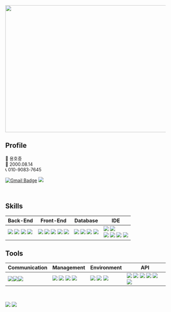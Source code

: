 <div align=center>
  <img src="https://capsule-render.vercel.app/api?type=wave&color=auto&height=300&section=header&text=hojung's%20Github&fontSize=60"  style ="width : 1000px; height:400px"/>
</div>

## Profile
👩 용호중 <br>
👶 2000.08.14 <br>
📞 010-9083-7645 <br>



[![Gmail Badge](https://img.shields.io/badge/Gmail-d14836?style=flat-square&logo=Gmail&logoColor=white&link=mailto:seinee114@gmail.com)](mailto:hojungyong1@gmail.com) <span><a href="[https://www.notion.so/1462ec97785e80cbacfde018139f68d9](https://www.notion.so/1462ec97785e80cbacfde018139f68d9)"><img src="https://img.shields.io/badge/Notion-00000?style=round-square&logo=Notion&logoColor=black"/></span></a>


<br>

## Skills

| Back-End | Front-End | Database | IDE |
| --- | --- | --- | --- |
| <span><img src="https://img.shields.io/badge/-JAVA-blueviolet"/></span> <span><img src="https://img.shields.io/badge/-JSP-red"/></span> <span><img src="https://img.shields.io/badge/-JPA-yellowgreen"/></span> <span><img src="https://img.shields.io/badge/JSON-00000?style=round-square&logo=JSON&logoColor=black"/></span> | <span><img src="https://img.shields.io/badge/JavaScript-F7DF1E?style=round-square&logo=JavaScript&logoColor=black"/></span> <span><img src="https://img.shields.io/badge/jQuery-0769AD?style=round-square&logo=jQuery&logoColor=black"/></span> <span><img src="https://img.shields.io/badge/HTML-E34F26?style=round-square&logo=HTML&logoColor=black"/></span> <span><img src="https://img.shields.io/badge/CSS-1572B6?style=round-square&logo=CSS&logoColor=black"/></span> <span><img src="https://img.shields.io/badge/ThymeLeaf-005F0F?style=round-square&logo=ThymeLeaf&logoColor=black"/></span> | <span><img src="https://img.shields.io/badge/MariaDB-003545?style=round-square&logo=mariadb&logoColor=white"/></span> <span><img src="https://img.shields.io/badge/MySQL-%2300f.svg?style=round-square&logo=mysql&logoColor=white"/></span> <span><img src="https://img.shields.io/badge/Oracle-F80000.svg?style=round-square&logo=mysql&logoColor=white"/></span> <span><img src="https://img.shields.io/badge/-MyBatis-orange"/></span> | <span><img src="https://img.shields.io/badge/Eclipse-2C2255.svg?style=round-square&logo=Eclipse&logoColor=white"/></span> <span><img src="https://img.shields.io/badge/Visual Studio Code-007ACC.svg?style=round-square&logo=Visual Studio Code&logoColor=white"/></span> <br> <span><img src="https://img.shields.io/badge/IntelliJ-000000.svg?style=round-square&logo=IntelliJ IDEA&logoColor=white"/></span> <span><img src="https://img.shields.io/badge/-DBeaver-brightgreen"/></span> <span><img src="https://img.shields.io/badge/Sourcetree-0052CC.svg?style=round-square&logo=Sourcetree&logoColor=white"/></span> <span><img src="https://img.shields.io/badge/Postman-FF6C37.svg?style=round-square&logo=Postman&logoColor=white"/></span> |


## Tools

| Communication | Management | Environment | API |
| --- | --- | --- | --- |
| <span><img src="https://img.shields.io/badge/Slack-4A154B.svg?style=round-square&logo=Slack&logoColor=white"/></span><span><img src="https://img.shields.io/badge/Discord-5865F2?style=round-square&logo=Discord&logoColor=black"/></span><span><img src="https://img.shields.io/badge/-figma-red"/></span> | <span><img src="https://img.shields.io/badge/Git-F05032?style=round-square&logo=Git&logoColor=black"/></span> <span><img src="https://img.shields.io/badge/GitHub-181717?style=round-square&logo=GitHub&logoColor=black"/></span> <span><img src="https://img.shields.io/badge/Gradle-02303A?style=round-square&logo=Gradle&logoColor=black"/></span> <span><img src="https://img.shields.io/badge/-yml-brightgreen"/></span> | <span><img src="https://img.shields.io/badge/SpringBoot-6DB33F?style=round-square&logo=Spring&logoColor=black"/></span> <img src="https://img.shields.io/badge/Tomcat-F8DC75?style=flat&logo=ApacheTomcat&logoColor=white" /> <img src="https://img.shields.io/badge/AWS-232F3E?style=flat&logo=AmazonAWS&logoColor=white" /> | <span><img src="https://img.shields.io/badge/-JDBC-blue"/>  <span><img src="https://img.shields.io/badge/-SMTP GAMIL-red"/></span> <span><img src="https://img.shields.io/badge/-KAKAO login-yellow"/></span> <span><img src="https://img.shields.io/badge/-naver login-brightgreen"/></span> <span><img src="https://img.shields.io/badge/-GOOGLE OCR-orange"/></span> <span><img src="https://img.shields.io/badge/-REST-green"/> |

<br>
<br>


<div align=left>
<img src="https://github-readme-stats.vercel.app/api/top-langs/?username=yhj814&layout=compact">
<img src="https://github-readme-stats.vercel.app/api?username=yhj814&show_icons=true">
</div>
<br>
